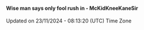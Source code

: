 #### Wise man says only fool rush in - McKidKneeKaneSir
Updated on 23/11/2024 - 08:13:20 (UTC) Time Zone
